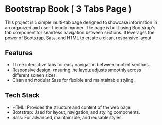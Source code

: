# Bootstrap Book ( 3 Tabs Page )
This project is a simple multi-tab page designed to showcase information in an organized and user-friendly manner. The page is built using Bootstrap's tab component for seamless navigation between sections. It leverages the power of Bootstrap, Sass, and HTML to create a clean, responsive layout.

## Features
- Three interactive tabs for easy navigation between content sections.
- Responsive design, ensuring the layout adjusts smoothly across different screen sizes.
- Clean and modular Sass for flexible and maintainable styling.
## Tech Stack
- HTML: Provides the structure and content of the web page.
- Bootstrap: Used for layout, navigation, and styling components.
- Sass: For advanced, maintainable, and reusable styles.
